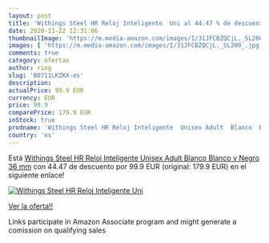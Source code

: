 ```yaml
---
layout: post
title: 'Withings Steel HR Reloj Inteligente  Uni al 44.47 % de descuento'
date: 2020-11-22 12:31:06
thumbnailImage: 'https://m.media-amazon.com/images/I/31JFCBZQCjL._SL200_.jpg'
images: [ 'https://m.media-amazon.com/images/I/31JFCBZQCjL._SL200_.jpg' ]
comments: true
category: ofertas
author: ring
slug: 'B0711LKZKX-es'
description:
actualPrice: 99.9 EUR
currency: EUR
price: 99.9
comparePrice: 179.9 EUR
inStock: true
prodname: 'Withings Steel HR Reloj Inteligente  Unisex Adult  Blanco  Blanco y Negro   36 mm'
country: 'es'
---
```


Está [Withings Steel HR Reloj Inteligente  Unisex Adult  Blanco  Blanco y Negro   36 mm](https://www.amazon.es/dp/B0711LKZKX/?tag=tolees-21) con 44.47 de descuento por 99.9 EUR (original: 179.9 EUR) en el siguiente enlace!

[![Withings Steel HR Reloj Inteligente  Uni](https://m.media-amazon.com/images/I/31JFCBZQCjL._SL200_.jpg)](https://www.amazon.es/dp/B0711LKZKX/?tag=tolees-21)

[Ver la oferta!!](https://www.amazon.es/dp/B0711LKZKX/?tag=tolees-21)

Links participate in Amazon Associate program and might generate a comission on qualifying sales


